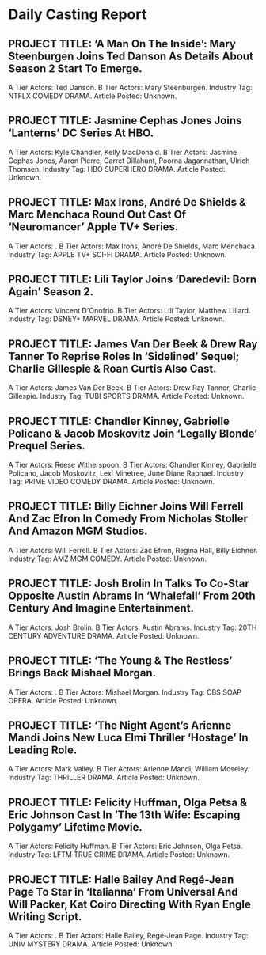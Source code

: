 # Daily Casting Report

## PROJECT TITLE: ‘A Man On The Inside’: Mary Steenburgen Joins Ted Danson As Details About Season 2 Start To Emerge.
A Tier Actors: Ted Danson.
B Tier Actors: Mary Steenburgen.
Industry Tag: NTFLX COMEDY DRAMA.
Article Posted: Unknown.

## PROJECT TITLE: Jasmine Cephas Jones Joins ‘Lanterns’ DC Series At HBO.
A Tier Actors: Kyle Chandler, Kelly MacDonald.
B Tier Actors: Jasmine Cephas Jones, Aaron Pierre, Garret Dillahunt, Poorna Jagannathan, Ulrich Thomsen.
Industry Tag: HBO SUPERHERO DRAMA.
Article Posted: Unknown.

## PROJECT TITLE: Max Irons, André De Shields & Marc Menchaca Round Out Cast Of ‘Neuromancer’ Apple TV+ Series.
A Tier Actors: .
B Tier Actors: Max Irons, André De Shields, Marc Menchaca.
Industry Tag: APPLE TV+ SCI-FI DRAMA.
Article Posted: Unknown.

## PROJECT TITLE: Lili Taylor Joins ‘Daredevil: Born Again’ Season 2.
A Tier Actors: Vincent D'Onofrio.
B Tier Actors: Lili Taylor, Matthew Lillard.
Industry Tag: DSNEY+ MARVEL DRAMA.
Article Posted: Unknown.

## PROJECT TITLE: James Van Der Beek & Drew Ray Tanner To Reprise Roles In ‘Sidelined’ Sequel; Charlie Gillespie & Roan Curtis Also Cast.
A Tier Actors: James Van Der Beek.
B Tier Actors: Drew Ray Tanner, Charlie Gillespie.
Industry Tag: TUBI SPORTS DRAMA.
Article Posted: Unknown.

## PROJECT TITLE: Chandler Kinney, Gabrielle Policano & Jacob Moskovitz Join ‘Legally Blonde’ Prequel Series.
A Tier Actors: Reese Witherspoon.
B Tier Actors: Chandler Kinney, Gabrielle Policano, Jacob Moskovitz, Lexi Minetree, June Diane Raphael.
Industry Tag: PRIME VIDEO COMEDY DRAMA.
Article Posted: Unknown.

## PROJECT TITLE: Billy Eichner Joins Will Ferrell And Zac Efron In Comedy From Nicholas Stoller And Amazon MGM Studios.
A Tier Actors: Will Ferrell.
B Tier Actors: Zac Efron, Regina Hall, Billy Eichner.
Industry Tag: AMZ MGM COMEDY.
Article Posted: Unknown.

## PROJECT TITLE: Josh Brolin In Talks To Co-Star Opposite Austin Abrams In ‘Whalefall’ From 20th Century And Imagine Entertainment.
A Tier Actors: Josh Brolin.
B Tier Actors: Austin Abrams.
Industry Tag: 20TH CENTURY ADVENTURE DRAMA.
Article Posted: Unknown.

## PROJECT TITLE: ‘The Young & The Restless’ Brings Back Mishael Morgan.
A Tier Actors: .
B Tier Actors: Mishael Morgan.
Industry Tag: CBS SOAP OPERA.
Article Posted: Unknown.

## PROJECT TITLE: ‘The Night Agent’s Arienne Mandi Joins New Luca Elmi Thriller ‘Hostage’ In Leading Role.
A Tier Actors: Mark Valley.
B Tier Actors: Arienne Mandi, William Moseley.
Industry Tag: THRILLER DRAMA.
Article Posted: Unknown.

## PROJECT TITLE: Felicity Huffman, Olga Petsa & Eric Johnson Cast In ‘The 13th Wife: Escaping Polygamy’ Lifetime Movie.
A Tier Actors: Felicity Huffman.
B Tier Actors: Eric Johnson, Olga Petsa.
Industry Tag: LFTM TRUE CRIME DRAMA.
Article Posted: Unknown.

## PROJECT TITLE: Halle Bailey And Regé-Jean Page To Star in ‘Italianna’ From Universal And Will Packer, Kat Coiro Directing With Ryan Engle Writing Script.
A Tier Actors: .
B Tier Actors: Halle Bailey, Regé-Jean Page.
Industry Tag: UNIV MYSTERY DRAMA.
Article Posted: Unknown.

